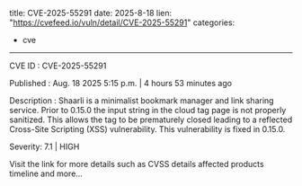 
title: CVE-2025-55291
date: 2025-8-18
lien: "https://cvefeed.io/vuln/detail/CVE-2025-55291"
categories:
  - cve
---

CVE ID : CVE-2025-55291

Published :  Aug. 18
2025
5:15 p.m. | 4 hours
53 minutes ago

Description : Shaarli is a minimalist bookmark manager and link sharing service. Prior to 0.15.0
the input string in the cloud tag page is not properly sanitized. This allows the  tag to be prematurely closed
leading to a reflected Cross-Site Scripting (XSS) vulnerability. This vulnerability is fixed in 0.15.0.

Severity: 7.1 | HIGH

Visit the link for more details
such as CVSS details
affected products
timeline
and more...
